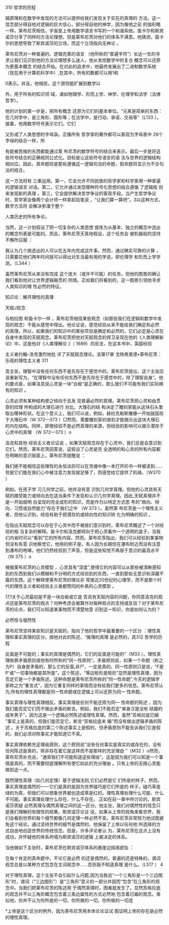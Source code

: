 310 哲学的历程

辑原理和在数学中发现的方法可以提供给我们发现关于实在的真理的 方法。这一信念部分得自他对逻辑的巨大信心，部分得自他的神学，因为像他之前 的伽利略一样，莱布尼茨相信，宇宙是上帝用数学语言书写的一个和谐系统。笛卡尔和斯宾诺莎分享了同样的方法论理想，但是莱布尼茨对他们的体系不满意。他猜测，笛卡尔的思想导致了斯宾诺莎的立场，而这个立场指向无神论 。

莱布尼茨对一种普遍的、逻辑完善的语言 （他所称的“普遍字符”）长达一生的寻求让我们见识到他的方法论理想多么迷人。他从发现数学中的复合 概念可以还原为更基本概念 的结合开始。在对此的追求中，他最终发展出了二进制数学系统（现在用于计算机科学中）,在其中，所有的数都可以用1和

0表示。并且，他相信，这个原则能扩展到数学以

外，用于所有的知识领 域，诸如物理学、形而上学、神学、伦理学和法学（法律哲学）。

他的计划的第一步是，把所有概念 还原为它们的基本单位。“元素是简单的东西：在几何学中，是三角形、圆形等；在法学中，是行动、承诺、交易等”（L133 ）。接着，他用数学符号表示它们，它们

又形成了人类思想的字母袅。正像所有 哲学家的著作都可以表现为字母表中 26个字母的结合一样，所

有能被思维的东西都能通过莱 布尼茨的数学符号的结合来表示。最后一步是将这些符号结合的正确规则公式化。目标是让这些符号语言的语 法与世界的逻辑结构相对应。因此，真命题将是那些遵循这一逻辑句法的命题，假命题将显示为不合句 法的结合。

这一方法将有 三重运用。第一，它会允许不同民族的哲学家和科学家用一种普遍的逻辑语言 对话。第二，它允许通过发现哪种符号化思想的结合遵循 了逻辑规 则来发现新的真理 。第三，它会提供解决哲学争议的客观手段。当产生哲学争议时，哲学家会像两个会计师一样拿起铅笔说 ，“让我们算一算吧”。3以这种方式，数学方法将 会解决弥漫于整个

人类历史的所有争论。

当然，这一计划假设了把一切复杂的人类思想 提炼为从基本、独立的概念中选出的概念列表是可能的。而且，莱布尼茨天真地假设，这个任务会 被机器般的坚持不懈所征服 ：

我认为几个挑选出的人可以在五年内完成这件事。然而，通过确实可靠的计算 ，只需要花他们两年时间就可以得出对生活最有用的学说，即伦理学 和形而上学学说。（L344 ）

虽然莱布尼茨从来没有完成 这个庞大（或许不可能）的任务，但他的图景的确让我们看到他对让世界逻辑融贯的 热情。正如我们将看到的，这一图景引领他寻求人类知识的理 性必然的特征。

知识论：解开理性的真理

天赋J现念

与柏拉图 和笛卡尔一样 ，莱布尼茨相信某些观念（如那些我们在逻辑和数学中发现的观念）不能从感觉中得出。他论证说，感觉经验从来不能给我们确定和必然 的真理，所以，如果我们的知识中的某些项目是确定和必然的，它们必定是心灵在 自身中发现的天赋观念。莱布尼茨把他对天赋观念的捍卫呈现在他的《人类理解新论》中。这是他对《人类理解论 》（ 1689）的反击，在这本书中，英国经验

主义者约翰-洛克激烈地批 评了天赋观念理论。洛第17章 戈特弗里德•莱布尼茨：乐观的理性主义者 311

克主张，理智中没有任何东西不是先存在于感觉中的。莱布尼茨提出，这个主张应该重新写为，“在理智中没有任何东西不是先存在于感觉中的，除了理智自身”。他的要点是，如果洛克说心灵是一块“白板”是正确的，那么我们不可能有我们实际拥有的知识 。

心灵必须有某种结构使之倾向于去发 现普遍必然的真理。莱布尼茨把心灵和由贯穿的纹理 所构成的大理石进行 对比。大理石的结 构决定了雕刻家能从这块石头里取出哪神形状。在这个意义上，我们可以说，例如，赫拉克勒斯雕像一开始就固存 于大理石中（W 372—373 ）□然而，需要雕刻家的凿刻才能揭示出这块大理石的内在结构。同样，即使经验不是必然真理的来源，但经验的影响可以揭示潜存于心灵中的真理 （W 372—373 ）o

洛克和其他 经验主义者论证说 ，如果天赋观念存在于心灵中，我们总是会意识到它们。然而，莱布尼茨回答说，这假设了心灵是完 全透明的和心灵的所有内容都在明晰的意识层面上。莱布尼茨提醒说 ：

我们绝不能相信这些理性的永恒法则可以在灵魂中像一本打开的书一样被读到……但是它们能在我们心中被注意力发现就足够了，而感觉给它提供了机缘。（W370 ）

例如，在孩子学 习几何学之前，他并没有意 识到几何学真理。但他的心灵具有天赋的接受能力或倾向去在适当条件下发现和认识几何学真理。因此,天赋真理并不是一开始就明 白呈现的完全成形的知识，而是作为以特定方式思 考的“趋向、倾向、习惯或自然能力”存在于我们之中 （W 373 ）。虽然莱 布尼茨是一个理性主义者，但他认识到，经验有助于把潜存的或倾向性的知识转 化为明确的知识 。

在指出天赋观念可以存在于心灵中而不被我们意识到时，莱布尼茨概述了一个对经验的相 当复杂的解释。笛卡尔和洛克都倾向于把心灵看作一个透明的盒子，当我们内省时可以“看到”它的所有内容。然而，莱布尼茨指出，我们可以经验到某事物但没有有意 识地察觉它。他用的例子是，有人因为长期住在瀑布附近而没有注意 到瀑布的咆哮。他们仍然经验到了声音，但是这些知觉不再居于意识的最高水平（W 375 ）o

根据莱布尼茨的心灵模型 ，心灵具有“深度”,使得它的内容可以从那些被清晰感知到的东西到我们以模糊和不分明的方式经验到的东西，一直到那些无意识和深藏不露的东西。这个解释使莱布尼茨的理论非 常接近20世纪的心理学，而不是那个时代的理性主义者和经验主义者都赞同的朴素的心灵模型 。

17.1关于心灵最初是不是一块白板或它是 否具有天赋内容的问题，你同意洛克的观点还是莱布尼茨的观点？何种考虑会被算作对每种观点的支持或反驳？对于莱布尼茨的论点，我们可以知道某事物而不清楚地意 识到这一知识，你是如何认为的？

必然性与偈然性

莱布尼茨坚持某些知识是天赋的，指向了他的哲学中最重要的一个区分 ：理性真理和事实真理的区分。按他对此的陈述，“推理的真理 是必然的，其312 哲学的历程

反面是不可能的；事实的真理是偶然的，它们的反面是可能的”（M33 ）。理性真理依靠矛盾原则或他有时所称的“同一性原则”。矛盾原则说，如果一个命题（称之为P）自身是矛盾的，那么它的反面,非尸，一定是真的。同一性原则只是说，"F是P'或“一切事物都是其所是”。这个陈述，“等边矩形是矩形”显然是理性真理，因为否定它是一个矛盾陈述。这种命题是莱布尼茨所称的“同一性命题”,今天的逻辑学家称之为“重言式”，因为它重复同样的事情而没有给我们更多的信息。莱布尼茨认为,所有的理性真理都是同一性命题或在逻辑上可以还原为同一 性命题。

事实真理与理性真理相反。事实真理是任何不能还原为同一 性命题的陈述 ，因为我们能否定它们而不做出矛盾的断言。例如，我们不能否定“单身汉是没有 结婚的成年男子”，因为这是一个逻辑必然陈述或理性真理。然而，虽然“苏格拉底已婚 ”事实上是真的，但我们能否定它，断言“苏格拉底未 婚”而没有做出逻辑矛盾的陈述 。关于苏格拉底的第二个陈述事实上是假的，但矛盾原则不能告诉我们它是假的，我们必须对照事实才能知道它不真。

事实真理依赖充足理亩原则，这个原则说“没有任何事实是真实的或存在的，没有任何陈述是真的，除非存在着它是这样而不是那样的充足理由 ”（M32  ）o然而，莱布尼茨补充说，“通常我们不可能知道这些理由”。这是因为我们可以知道一个事情是真的，而不需要彻底理解所有使它如此的充分理由 。只有上帝的无限心灵能做到这一点。

既然理性真理（如几何定理）基于逻辑法则,它们必然是它 们所是的样子。然而，事实真理是偶然的一一它们是真的是因为世界碰巧是它们所是的 样子。碰巧草是绿的为真，但我们可以想象世界被创造成草是红的。理性真理处理什么可能、什么不可能。事实真理处理什么存在、什么不存在。.正如在前一章中所讨论的，斯宾诺莎质疑 必然真理与偶然真理之间的这一区分。他主张，我们对偶然性的信念只是我们理解的有限性的结果。斯宾诺莎论证 说，如果从上帝的视角来看世界，我们会看到世界的每个细节都像几何定理一样必然不变。莱布尼茨非常努力地试图避免这个结论。通过坚持世界的细节是偶然的，他保留了上帝以任何他 所选择的方式自由地创造世界的传统信念。但是，许多评论者认 为，莱布尼茨在这点上没有成功，并怀疑他的体系坍塌为斯宾诺莎的逻辑 上被决定的体系。

当他做如下主张时，莱布尼茨在斯宾诺莎体系的悬崖边摇摇欲坠 ：

在每个肯定的真命题中，不论它是必然 的还是偶然的，普遍的还是特殊的，谓词观念总是以某种方式包含在主词观念中……否则我不知道真理 是什么。（L517 ） 4

对于理性真理，这个主张不会引起什么问题,因为当我说“一个三角形是一个三边图形”时，谓词（“三边图形”）是“三角形”意义的一部分并因而“包含”在三角形的观念中。当我们把莱布尼茨的陈述用 于偶然真理时，困难就发生了。显然苏格拉底的观念并不以三角形概念包含着三条边属性的方式必然地 包含着已婚的观念。类似地，你并不认为你所是的一切，你所做的一切，你所做的一切选

*上帝是这个区分的例外，因为莱布尼茨用本体论论证试 图证明上帝的存在是必然 的理性真理。

